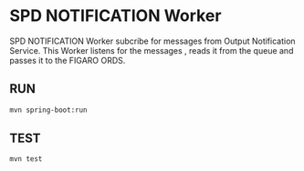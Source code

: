 # SPD NOTIFICATION Worker

SPD NOTIFICATION Worker subcribe for messages from Output Notification Service. This Worker listens for the messages , reads it from the queue and passes it to the FIGARO ORDS.

## RUN

```bash
mvn spring-boot:run
```

## TEST

```bash
mvn test

